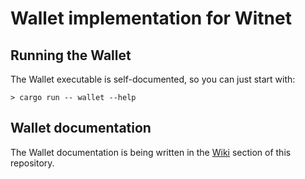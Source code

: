 # Wallet implementation for Witnet

## Running the Wallet

The Wallet executable is self-documented, so you can just start with:

``` shell
> cargo run -- wallet --help
```

## Wallet documentation

The Wallet documentation is being written in the [Wiki](https://github.com/witnet/witnet-rust/wiki/Wallet) section of this repository.


